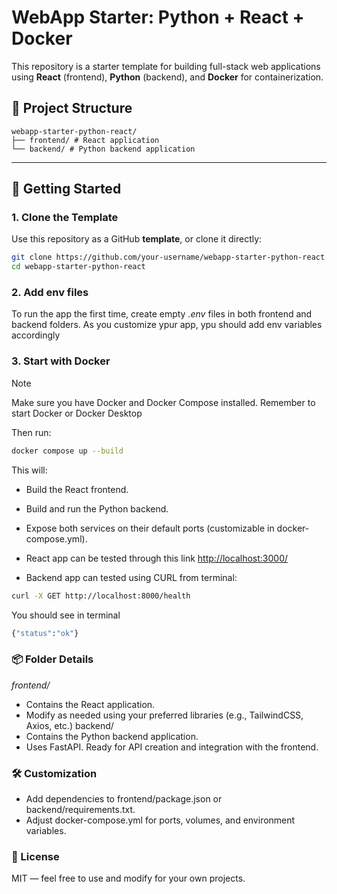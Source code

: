 # WebApp Starter: Python + React + Docker

This repository is a starter template for building full-stack web applications using **React** (frontend), **Python** (backend), and **Docker** for containerization.

## 📁 Project Structure

```
webapp-starter-python-react/
├── frontend/ # React application
└── backend/ # Python backend application
```

---

## 🚀 Getting Started

### 1. Clone the Template

Use this repository as a GitHub **template**, or clone it directly:

```bash
git clone https://github.com/your-username/webapp-starter-python-react.git
cd webapp-starter-python-react
```


### 2. Add env files

To run the app the first time, create empty _.env_ files in both frontend and backend folders. As you customize ypur app, ypu should add env variables accordingly

### 3. Start with Docker

> [!NOTE]
> Make sure you have Docker and Docker Compose installed.
> Remember to start Docker or Docker Desktop

Then run:

```bash
docker compose up --build
```

This will:

- Build the React frontend.
- Build and run the Python backend.
- Expose both services on their default ports (customizable in docker-compose.yml).

- React app can be tested through this link [http://localhost:3000/](http://localhost:3000/)
- Backend app can tested using CURL from terminal:

```bash
curl -X GET http://localhost:8000/health
```

You should see in terminal

```bash
{"status":"ok"}
```

### 📦 Folder Details

_frontend/_

- Contains the React application.
- Modify as needed using your preferred libraries (e.g., TailwindCSS, Axios, etc.)
  backend/
- Contains the Python backend application.
- Uses FastAPI.
  Ready for API creation and integration with the frontend.

### 🛠️ Customization

- Add dependencies to frontend/package.json or backend/requirements.txt.
- Adjust docker-compose.yml for ports, volumes, and environment variables.

### 📄 License

MIT — feel free to use and modify for your own projects.

